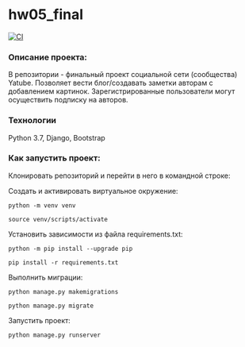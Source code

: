 # hw05_final

[![CI](https://github.com/yandex-praktikum/hw05_final/actions/workflows/python-app.yml/badge.svg?branch=master)](https://github.com/yandex-praktikum/hw05_final/actions/workflows/python-app.yml)

### Описание проекта:

В репозитории - финальный проект социальной сети (сообщества) Yatube. Позволяет вести блог/создавать заметки авторам с добавлением картинок. Зарегистрированные пользователи могут осуществить подписку на авторов.

### Технологии

Python 3.7, Django, Bootstrap

### Как запустить проект:

Клонировать репозиторий и перейти в него в командной строке:

Cоздать и активировать виртуальное окружение:

```
python -m venv venv
```

```
source venv/scripts/activate
```

Установить зависимости из файла requirements.txt:

```
python -m pip install --upgrade pip
```

```
pip install -r requirements.txt
```

Выполнить миграции:

```
python manage.py makemigrations
```

```
python manage.py migrate
```

Запустить проект:

```
python manage.py runserver
```
